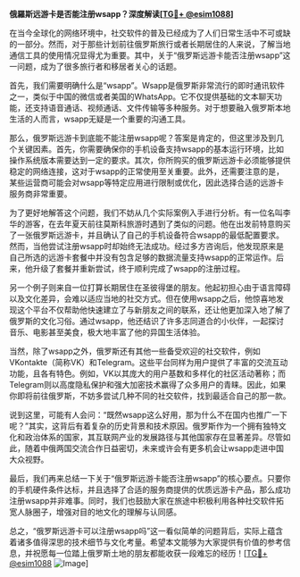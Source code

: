 **俄羅斯远游卡是否能注册wsapp？深度解读[[TG💪+ @esim1088](https://t.me/s/esim1088)]**

在当今全球化的网络环境中，社交软件的普及已经成为了人们日常生活中不可或缺的一部分。然而，对于那些计划前往俄罗斯旅行或者长期居住的人来说，了解当地通信工具的使用情况显得尤为重要。其中，关于“俄罗斯远游卡能否注册wsapp”这一问题，成为了很多旅行者和移居者关心的话题。

首先，我们需要明确什么是“wsapp”。Wsapp是俄罗斯非常流行的即时通讯软件之一，类似于中国的微信或者美国的WhatsApp。它不仅提供基础的文本聊天功能，还支持语音通话、视频通话、文件传输等多种服务。对于想要融入俄罗斯本地生活的人而言，wsapp无疑是一个重要的沟通工具。

那么，俄罗斯远游卡到底能不能注册wsapp呢？答案是肯定的，但这里涉及到几个关键因素。首先，你需要确保你的手机设备支持wsapp的基本运行环境，比如操作系统版本需要达到一定的要求。其次，你所购买的俄罗斯远游卡必须能够提供稳定的网络连接，这对于wsapp的正常使用至关重要。此外，还需要注意的是，某些运营商可能会对wsapp等特定应用进行限制或优化，因此选择合适的远游卡服务商非常重要。

为了更好地解答这个问题，我们不妨从几个实际案例入手进行分析。有一位名叫李华的游客，在去年夏天前往莫斯科旅游时遇到了类似的问题。他在出发前特意购买了一张俄罗斯远游卡，并且确认了自己的手机设备符合wsapp的最低配置要求。然而，当他尝试注册wsapp时却始终无法成功。经过多方咨询后，他发现原来是自己所选的远游卡套餐中并没有包含足够的数据流量支持wsapp的正常运作。后来，他升级了套餐并重新尝试，终于顺利完成了wsapp的注册过程。

另一个例子则来自一位打算长期居住在圣彼得堡的朋友。他起初担心由于语言障碍以及文化差异，会难以适应当地的社交方式。但在使用wsapp之后，他惊喜地发现这个平台不仅帮助他快速建立了与新朋友之间的联系，还让他更加深入地了解了俄罗斯的文化习俗。通过wsapp，他还结识了许多志同道合的小伙伴，一起探讨音乐、电影甚至美食，极大地丰富了他的异国生活体验。

当然，除了wsapp之外，俄罗斯还有其他一些备受欢迎的社交软件，例如VKontakte（简称VK）和Telegram。这些平台同样为用户提供了丰富的交流互动功能，且各有特色。例如，VK以其庞大的用户基数和多样化的社区活动著称；而Telegram则以高度隐私保护和强大加密技术赢得了众多用户的青睐。因此，如果你即将前往俄罗斯，不妨多尝试几种不同的社交软件，找到最适合自己的那一款。

说到这里，可能有人会问：“既然wsapp这么好用，那为什么不在国内也推广一下呢？”其实，这背后有着复杂的历史背景和技术原因。俄罗斯作为一个拥有独特文化和政治体系的国家，其互联网产业的发展路径与其他国家存在显著差异。尽管如此，随着中俄两国交流合作日益密切，未来或许会有更多机会让wsapp走进中国大众视野。

最后，我们再来总结一下关于“俄罗斯远游卡能否注册wsapp”的核心要点。只要你的手机硬件条件达标，并且选择了合适的服务商提供的优质远游卡产品，那么成功注册wsapp并非难事。同时，我们也鼓励大家在旅途中积极利用各种社交软件拓宽人脉圈子，增强对目的地文化的理解与认同感。

总之，“俄罗斯远游卡可以注册wsapp吗”这一看似简单的问题背后，实际上蕴含着诸多值得深思的技术细节与文化考量。希望本文能够为大家提供有价值的参考信息，并祝愿每一位踏上俄罗斯土地的朋友都能收获一段难忘的经历！[[TG💪+ @esim1088](https://t.me/s/esim1088) ![Image](https://i.postimg.cc/4NQfJmqS/Snipaste-2025-05-13-00-14-12.png)]